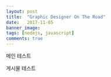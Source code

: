 ```yaml
---
layout: post
title:  "Graphic Designer On The Road"
date:   2017-11-05
banner_image: 
tags: [nodejs, javascript]
comments: true
---
```


메인 테스트

<!--more-->

게시물 테스트